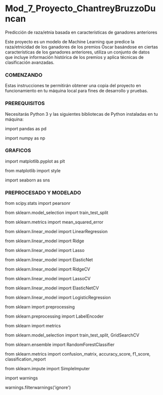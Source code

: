# Mod_7_Proyecto_ChantreyBruzzoDuncan
Predicción de raza/etnia basada en características de ganadores anteriores

Este proyecto es un modelo de Machine Learning que predice la raza/etnicidad de los ganadores de los premios Oscar basándose en ciertas características 
de los ganadores anteriores, utiliza un conjunto de datos que incluye información histórica de los premios y aplica técnicas de clasificación avanzadas.

### COMENZANDO

Estas instrucciones te permitirán obtener una copia del proyecto en funcionamiento en tu máquina local para fines de desarrollo y pruebas.

### PREREQUISITOS

Necesitarás Python 3 y las siguientes bibliotecas de Python instaladas en tu máquina:

import pandas as pd

import numpy as np

### GRAFICOS

import matplotlib.pyplot as plt

from matplotlib import style

import seaborn as sns

### PREPROCESADO Y MODELADO

from scipy.stats import pearsonr

from sklearn.model_selection import train_test_split

from sklearn.metrics import mean_squared_error

from sklearn.linear_model import LinearRegression

from sklearn.linear_model import Ridge

from sklearn.linear_model import Lasso

from sklearn.linear_model import ElasticNet

from sklearn.linear_model import RidgeCV

from sklearn.linear_model import LassoCV

from sklearn.linear_model import ElasticNetCV

from sklearn.linear_model import LogisticRegression

from sklearn import preprocessing

from sklearn.preprocessing import LabelEncoder

from sklearn import metrics

from sklearn.model_selection import train_test_split, GridSearchCV

from sklearn.ensemble import RandomForestClassifier

from sklearn.metrics import confusion_matrix, accuracy_score, f1_score, classification_report

from sklearn.impute import SimpleImputer

import warnings

warnings.filterwarnings('ignore')

